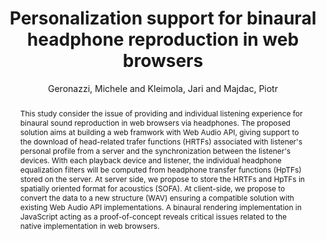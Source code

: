 --- 
  title: "Personalization support for binaural headphone reproduction in web browsers" 
  abstract: "This study consider the issue of providing and individual listening experience for binaural sound reproduction in web browsers via headphones. The proposed solution aims at building a web framwork with Web Audio API, giving support to the download of head-related trafer functions (HRTFs) associated with listener's personal profile from a server and the synchronization between the listener's devices. With each playback device and listener, the individual headphone equalization filters will be computed from headphone transfer functions (HpTFs) stored on the server. At server side, we propose to store the HRTFs and HpTFs in spatially oriented format for acoustics (SOFA). At client-side, we propose to convert the data to a new structure (WAV) ensuring a compatible solution with existing Web Audio API implementations. A binaural rendering implementation in JavaScript acting as a proof-of-concept reveals critical issues related to the native implementation in web browsers." 
  address: "Paris" 
  author: "Geronazzi, Michele and Kleimola, Jari and Majdac, Piotr" 
  booktitle: "Proceedings of the International Web Audio Conference" 
  editor: "Goldszmidt, Samuel and Schnell, Norbert and Saiz, Victor and Matuszewski, Benjamin" 
  month: "Proceedings of the International Web Audio Conference"
  pages: "1009--1010" 
  publisher: "IRCAM" 
  series: "WAC '15"
  type: "Paper"  
  year: "2015" 
  id: "2015_29" 
  tags: year2015 
  pdflink: /_data/papers/pdf/2015/2015_29.pdf
  ISSN: Can't find it!
---